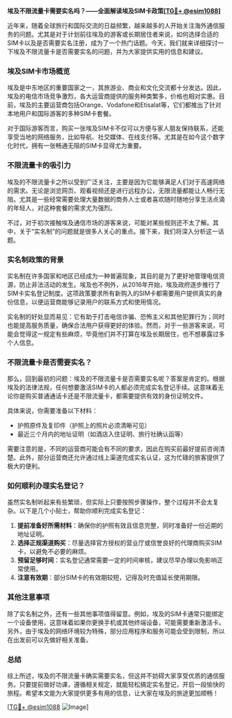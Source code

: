 **埃及不限流量卡需要实名吗？——全面解读埃及SIM卡政策[[TG💪+ @esim1088](https://t.me/s/esim1088)]**

近年来，随着全球旅行和国际交流的日益频繁，越来越多的人开始关注海外通信服务的问题。尤其是对于计划前往埃及的游客或长期居住者来说，如何选择合适的SIM卡以及是否需要实名注册，成为了一个热门话题。今天，我们就来详细探讨一下埃及不限流量卡是否需要实名的问题，并为大家提供实用的信息和建议。

### 埃及SIM卡市场概览

埃及是中东地区的重要国家之一，其旅游业、商业和文化交流都十分发达。因此，埃及的电信市场竞争激烈，各大运营商提供的服务种类繁多，价格也相对实惠。目前，埃及的主要运营商包括Orange、Vodafone和Etisalat等，它们都推出了针对本地用户和国际游客的多种SIM卡套餐。

对于国际游客而言，购买一张埃及SIM卡不仅可以方便与家人朋友保持联系，还能享受当地的网络服务，比如导航、社交媒体、在线支付等。尤其是在如今这个数字化时代，拥有一张畅通无阻的SIM卡显得尤为重要。

### 不限流量卡的吸引力

埃及的不限流量卡之所以受到广泛关注，主要是因为它能够满足人们对于高速网络的需求。无论是浏览网页、观看视频还是进行远程办公，无限流量都能让人畅行无阻。尤其是一些经常需要处理大量数据的商务人士或者喜欢随时随地分享生活点滴的年轻人，对这种套餐的需求尤为强烈。

不过，对于初次接触埃及通信市场的游客来说，可能对某些规则还不太了解。其中，关于“实名制”的问题就是很多人关心的重点。接下来，我们将深入分析这一话题。

### 实名制政策的背景

实名制在许多国家和地区已经成为一种普遍现象，其目的是为了更好地管理电信资源，防止非法活动的发生。埃及也不例外，从2016年开始，埃及政府逐步推行了SIM卡实名登记制度。这项政策要求所有新购入的SIM卡都需要用户提供真实的身份信息，以便运营商能够记录用户的联系方式和使用情况。

实名制的好处显而易见：它有助于打击电信诈骗、恐怖主义和其他犯罪行为；同时也能提高服务质量，确保合法用户获得更好的体验。然而，对于一些游客来说，可能会觉得这一规定有些麻烦，毕竟他们并不打算在埃及长期居住，也不想暴露过多个人信息。

### 不限流量卡是否需要实名？

那么，回到最初的问题：埃及的不限流量卡是否需要实名呢？答案是肯定的。根据埃及的法律法规，任何想要激活SIM卡的人都必须完成实名登记手续。这意味着无论你是购买普通通话卡还是不限流量卡，都需要提供有效的身份证明文件。

具体来说，你需要准备以下材料：
- 护照原件及复印件（护照上的照片必须清晰可见）
- 最近三个月内的地址证明（如酒店入住证明、旅行社确认函等）

需要注意的是，不同的运营商可能会有不同的要求，因此在购买前最好提前咨询清楚。此外，部分运营商还允许通过线上渠道完成实名认证，这为忙碌的旅客提供了极大的便利。

### 如何顺利办理实名登记？

虽然实名制听起来有些繁琐，但实际上只要按照步骤操作，整个过程并不会太复杂。以下是几个小贴士，帮助你顺利完成实名登记：

1. **提前准备好所需材料**：确保你的护照有效且信息完整，同时准备好一份近期的地址证明。
2. **选择正规渠道购买**：尽量选择官方授权的营业厅或信誉良好的代理商购买SIM卡，以避免不必要的麻烦。
3. **预留足够时间**：实名登记通常需要一定的时间审核，建议尽早办理以免影响正常使用。
4. **注意有效期**：部分SIM卡的有效期较短，记得及时充值延长使用期限。

### 其他注意事项

除了实名制之外，还有一些其他事项值得留意。例如，埃及的SIM卡通常只能绑定一个设备使用，这意味着如果你更换手机或其他终端设备，可能需要重新激活卡。另外，由于埃及的网络环境较为特殊，部分应用程序和服务可能会受到限制，所以在出发前可以先做好相关准备。

### 总结

综上所述，埃及的不限流量卡确实需要实名，但这并不妨碍大家享受优质的通信服务。只要提前做好功课，遵循相关规定，就能轻松搞定实名登记，开启一段愉快的旅程。希望本文能为大家提供更多有用的信息，让大家在埃及的旅途更加顺畅！

[[TG💪+ @esim1088](https://t.me/s/esim1088) ![Image](https://i.postimg.cc/4NQfJmqS/Snipaste-2025-05-13-00-14-12.png)]